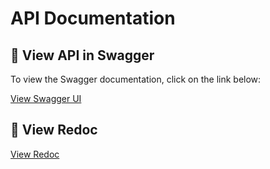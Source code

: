 # API Documentation

## 🚀 View API in Swagger
To view the Swagger documentation, click on the link below:

[View Swagger UI](http://127.0.0.1:8000/swagger/)

## 🚀 View Redoc
[View Redoc](http://127.0.0.1:8000/redoc/)
